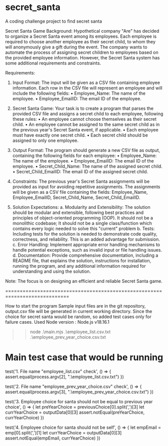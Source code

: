 # secret_santa
A coding challenge project to find secret santa

Secret Santa Game 
Background:
Hypothetical company "Are" has decided to organize a Secret Santa event among its employees. Each 
employee is required to choose another employee as their secret child, to whom they will 
anonymously give a gift during the event. The company wants to automate the process of 
assigning secret children to employees based on the provided employee information. 
However, the Secret Santa system has some additional requirements and constraints.

Requirements:
1. Input Format: The input will be given as a CSV file containing employee information. 
Each row in the CSV file will represent an employee and will include the following 
fields:
• Employee_Name: The name of the employee.
• Employee_EmailID: The email ID of the employee.

2. Secret Santa Game: Your task is to create a program that parses the provided CSV 
file and assigns a secret child to each employee, following these rules:
• An employee cannot choose themselves as their secret child.
• An employee cannot be assigned to the same secret child as in the previous 
year's Secret Santa event, if applicable.
• Each employee must have exactly one secret child.
• Each secret child should be assigned to only one employee.

3. Output Format: The program should generate a new CSV file as output, containing 
the following fields for each employee:
• Employee_Name: The name of the employee.
• Employee_EmailID: The email ID of the employee.
• Secret_Child_Name: The name of the assigned secret child.
• Secret_Child_EmailID: The email ID of the assigned secret child.

4. Constraints: The previous year's Secret Santa assignments will be provided as input 
for avoiding repetitive assignments. The assignments will be given as a CSV file 
containing the fields: Employee_Name, Employee_EmailID, Secret_Child_Name, 
Secret_Child_EmailID.

5. Solution Expectations:
 a. Modularity and Extensibility: The solution should be modular and extensible, 
following best practices and principles of object-oriented programming (OOP). It 
should not be a monolithic codebase; It should not be a single class/function which 
contains every logic needed to solve this "current" problem
 b. Tests: Including tests for the solution is needed to demonstrate code quality, 
correctness, and reliability. This is an added advantage for submission.
 c. Error Handling: Implement appropriate error handling mechanisms to handle 
potential exceptions, such as invalid input or file handling issues.
 d. Documentation: Provide comprehensive documentation, including a README 
file, that explains the solution, instructions for installation, running the program, and 
any additional information required for understanding and using the solution.
 
Note: The focus is on designing an efficient and reliable Secret Santa game.


============================================================================


How to start the program
Sample input files are in the git repository, output.csv file will be generated in current working directory.
Since the choice for secret santa would be random, so added test cases only for failure cases.
Used Node version : Node.js v18.16.1

 >>node .\main.mjs .\employee_list.csv.txt .\employee_prev_year_choice.csv.txt



Main test case that would be running 
=====================================

 test('1. File name "employee_list.csv" check', () => {
    assert.equal(process.argv[2], ".\\employee_list.csv.txt")
    })

 test('2. File name "employee_prev_year_choice.csv" check', () => {
    assert.equal(process.argv[3], ".\\employee_prev_year_choice.csv.txt")
    })

 test('3. Employee choice for santa should not be equal to previous year choice', () => {
    let preYearChoice = previousChoice[0].split(',')[3]
    let currYearChoice = outputData[0][3]
    assert.notEqual(preYearChoice, currYearChoice)
    })

 test('4. Employee choice for santa should not be self', () => {
    let empEmail = emp[0].split(',')[1]
    let currYearChoice = outputData[0][3]
    assert.notEqual(empEmail, currYearChoice)
    })

